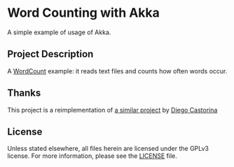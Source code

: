 # Word Counting with Akka
A simple example of usage of Akka.

## Project Description 
A [WordCount](https://wiki.apache.org/hadoop/WordCount) example: it reads text files and counts how often words occur. 

## Thanks
This project is a reimplementation of [a similar project](https://www.toptal.com/scala/concurrency-and-fault-tolerance-made-easy-an-intro-to-akka) 
by [Diego Castorina](https://www.toptal.com/resume/diego-castorina) 

## License
Unless stated elsewhere, all files herein are licensed under the GPLv3 license. 
For more information, please see the [LICENSE](https://github.com/Vincibean/AkkaWordCount/blob/master/LICENSE) file.
